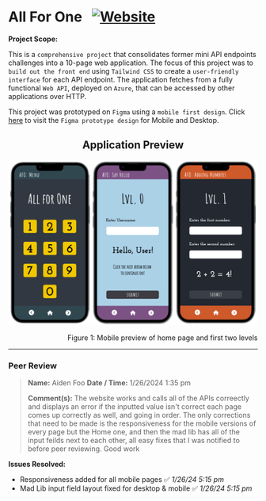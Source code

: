 # All For One &nbsp;&nbsp;<a href="https://allforone-frontend.vercel.app/">![Website](https://img.shields.io/website?url=https%3A%2F%2Fallforone-frontend.vercel.app%2F&up_message=ONLINE&up_color=%23355E3B&down_message=OFFLINE&down_color=red&style=for-the-badge&logo=vercel)</a>


**Project Scope:** 

This is a `comprehensive project` that consolidates former mini API endpoints challenges into a 10-page web application. The focus of this project was to `build out the front end` using `Tailwind CSS` to create a `user-friendly interface` for each API endpoint. The application fetches from a fully functional `Web API`, deployed on `Azure`, that can be accessed by other applications over HTTP.

This project was prototyped on `Figma` using a `mobile first design`. Click [here](https://www.figma.com/proto/P9ZFb3XZKi6OTKlwhIVT3e/All-For-One?node-id=1-3&starting-point-node-id=1%3A3&mode=design&t=H8UrXTEuxcELZiLW-1) to visit the `Figma prototype design` for Mobile and Desktop.
&nbsp;


<h2 align="center">Application Preview</h2>

![Mobile preview](./assets/MobilePreview.png)
<p align="right">Figure 1: Mobile preview of home page and first two levels</p>


---


### Peer Review
> **Name:** Aiden Foo **Date / Time:** 1/26/2024 1:35 pm
> 
> **Comment(s):**
> The website works and calls all of the APIs correectly and displays an error if the inputted value isn't correct each page comes up correctly as well, and going in order. The only corrections that need to be made is the responsiveness for the mobile versions of every page but the Home one, and then the mad lib has all of the input feilds next to each other, all easy fixes that I was notified to before peer reviewing. Good work

**Issues Resolved:**
- Responsiveness added for all mobile pages :white_check_mark: *1/26/24 5:15 pm*
- Mad Lib input field layout fixed for desktop & mobile :white_check_mark: *1/26/24 5:15 pm*

